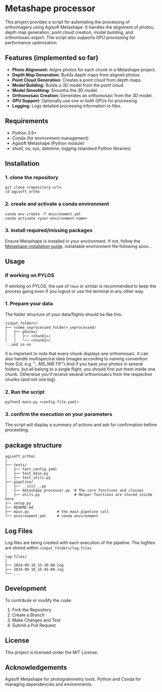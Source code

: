 # Metashape processor
This project provides a script for automating the processing of orthoimagery using Agisoft Metashape. It handles the alignment of photos, depth map generation, point cloud creation, model building, and orthomosaic export. The script also supports GPU processing for performance optimization.

## Features (implemented so far)

- **Photo Alignment:** Aligns photos for each chunk in a Metashape project.
- **Depth Map Generation:** Builds depth maps from aligned photos.
- **Point Cloud Generation:** Creates a point cloud from depth maps.
- **Model Building:** Builds a 3D model from the point cloud.
- **Model Smoothing:** Smooths the 3D model.
- **Orthomosaic Creation:** Generates an orthomosaic from the 3D model.
- **GPU Support:** Optionally use one or both GPUs for processing.
- **Logging:** Logs detailed processing information to files.

## Requirements

- Python 3.9+
- Conda (for environment management)
- Agisoft Metashape (Python module)
- shutil, os, sys, datetime, logging (standard Python libraries)

## Installation

### 1. clone the repository

```
git clone <repository-url>
cd agisoft_ortho
```

### 2. create and activate a conda environment

```
conda env create -f environment.yml
conda activate <your-environment-name>
```

### 3. install required/missing packages

Ensure Metashape is installed in your environment. If not, follow the [Metashape installation guide](https://agisoft.freshdesk.com/support/solutions/articles/31000148930-how-to-install-metashape-stand-alone-python-module).
installable environment file following soon...

## Usage

### If working on PYLOS

If working on PYLOS, the use of `tmux` or similar is recommended to keep the process going even if you logout or use the terminal in any other way.

### 1. Prepare your data

The folder structure of your data/flights should be like this:
```
<input_folder>/
├── <some_unprocessed_folder>_unprocessed/
│   ├── photos/
│   │   ├── <chunk1>/
│   │   └── <chunk2>/
...and so on
```

It is important to note that every chunk displays one orthomosaic. It can also handle multispectral data (images according to naming convention from DJI, e.g. "...MS_NIR.TIF")
And if you have your photos in several folders, but all belong to a single flight, you should first put them inside one chunk. Otherwise you'll receive several orthomosaics from the respective chunks (and not one big).

### 2. Run the script

```
python3 main.py <config-file.yaml>
```

### 3. confirm the execution on your parameters

The script will display a summary of actions and ask for confirmation before proceeding.

## package structure

```
agisoft_ortho/
│
├── tests/
│   ├── test_config.yaml
│   ├── test_main.py                
│   ├── test_utils.py               
├── pipeline/
│   ├── __init__.py
│   ├── metashape_processor.py  # The core functions and classes
│   ├── utils.py                # Helper functions are stored inside here
├── setup.py
├── README.md
├── main.py             # the main pipeline call
└── environment.yml     # conda environment
```

## Log Files

Log files are being created with each execution of the pipeline. The logfiles are stored within `<input_folder>/log-files`

```
log-files/
│
├── 2024-09-10_15-30-00.log
├── 2024-09-10_15-45-00.log
└── ...
```

## Development

To contribute or modify the code:

1. Fork the Repository
2. Create a Branch
3. Make Changes and Test
4. Submit a Pull Request

## License

This project is licensed under the MIT License.

## Acknowledgements

Agisoft Metashape for photogrammetry tools.
Python and Conda for managing dependencies and environments.